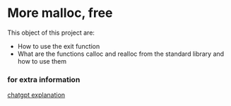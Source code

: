 # More malloc, free
This object of this project are:
- How to use the exit function
- What are the functions calloc and realloc from the standard library and how to use them

### for extra information
[chatgpt explanation](https://chat.openai.com/share/e06aaa0c-053b-4cbe-90ca-38e856114b48)
